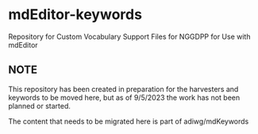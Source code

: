 # mdEditor-keywords

Repository for Custom Vocabulary Support Files for NGGDPP for Use with mdEditor

## NOTE

This repository has been created in preparation for the harvesters and keywords to be moved here, but as of 9/5/2023 the work has not been planned or started.

The content that needs to be migrated here is part of adiwg/mdKeywords
